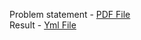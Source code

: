 Problem statement - [PDF File](https://github.com/patrickpaip/dockers/blob/master/probstatement.pdf)  
Result - [Yml File](https://github.com/sssrox/Docker/blob/master/test/docker-compose.yml)

